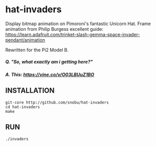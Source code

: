 # hat-invaders

Display bitmap animation on Pimoroni's fantastic Unicorn Hat.
Frame animation from Philip Burgess excellent guide:
	https://learn.adafruit.com/trinket-slash-gemma-space-invader-pendant/animation

Rewritten for the Pi2 Model B.

##### Q. "So, what exactly am i getting here?"
##### A. This: https://vine.co/v/O03LBUuZ1BO


## INSTALLATION
    git-core http://github.com/snobu/hat-invaders
    cd hat-invaders
    make
    
## RUN
    ./invaders
